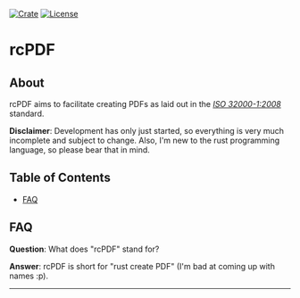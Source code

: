 [![Crate](https://img.shields.io/crates/v/rc_pdf?style=flat-square)](https://crates.io/crates/rc_pdf)
[![License](https://img.shields.io/crates/l/rc_pdf?style=flat-square)](https://github.com/Jockerkat/rcPDF/blob/master/LICENSE.md)

# rcPDF

## About

rcPDF aims to facilitate creating PDFs as laid out in the *[ISO 32000-1:2008](https://www.adobe.com/content/dam/acom/en/devnet/pdf/pdfs/PDF32000_2008.pdf)* standard.

**Disclaimer**: Development has only just started, so everything is very much incomplete and subject to change. Also, I'm new to the rust programming language, so please bear that in mind.

## Table of Contents

- [FAQ](#faq)

## FAQ

**Question**: What does "rcPDF" stand for?

**Answer**: rcPDF is short for "rust create PDF" (I'm bad at coming up with names :p).

---

